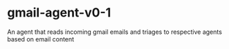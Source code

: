 # gmail-agent-v0-1
An agent that reads incoming gmail emails and triages to respective agents based on email content
